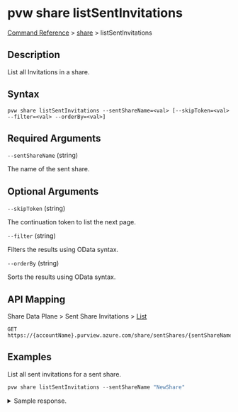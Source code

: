 # pvw share listSentInvitations

[Command Reference](../../../README.md#command-reference) > [share](./main.md) >  listSentInvitations

## Description

List all Invitations in a share.

## Syntax

```
pvw share listSentInvitations --sentShareName=<val> [--skipToken=<val> --filter=<val> --orderBy=<val>]
```

## Required Arguments

`--sentShareName` (string)

The name of the sent share.

## Optional Arguments

`--skipToken` (string)

The continuation token to list the next page.

`--filter` (string)

Filters the results using OData syntax.

`--orderBy` (string)

Sorts the results using OData syntax.

## API Mapping

Share Data Plane > Sent Share Invitations > [List](https://docs.microsoft.com/en-us/rest/api/purview/sharedataplane/sent-share-invitations/list)
```
GET https://{accountName}.purview.azure.com/share/sentShares/{sentShareName}/sentShareInvitations
```

## Examples

List all sent invitations for a sent share.

```powershell
pvw share listSentInvitations --sentShareName "NewShare"
```


<details><summary>Sample response.</summary>
<p>

```json
{
   "value":[
      {
         "id":"/sentShares/NewShare/sentShareInvitations/607c8df07dc82107ccab50bd1b8c792279b1d9fc",
         "invitationKind":"User",
         "name":"607c8df07dc82107ccab50bd1b8c792279b1d9fc",
         "properties":{
            "invitationId":"47d63726-9373-417e-94a2-85afad2edd3e",
            "invitationStatus":"Pending",
            "provisioningState":"Succeeded",
            "senderEmail":"tarifat@microsoft.com",
            "senderName":"Taygan Rifat",
            "senderTenantName":"Microsoft",
            "sentAt":"2022-09-02T13:31:32.6057188Z",
            "shareKind":"InPlace",
            "targetEmail":"taygan.rifat@microsoft.com"
         },
         "type":"sentShares/sentShareInvitations"
      }
   ]
}
```
</p>
</details>
